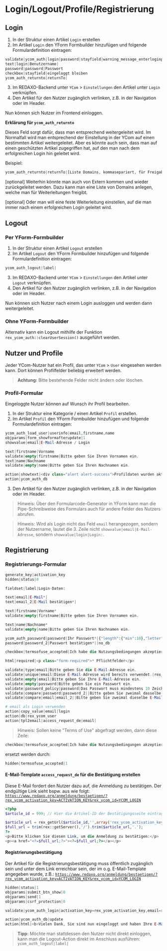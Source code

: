# Login/Logout/Profile/Registrierung

## Login

1. In der Struktur einen Artikel `Login` erstellen
2. Im Artikel `Login` den YForm Formbuilder hinzufügen und folgende Formulardefinition eintragen:

```php
validate|ycom_auth|login|password|stayfield|warning_message_enterloginpsw|warning_message_login_failed
text|login|Benutzername|
password|password|Passwort
checkbox|stayfield|eingeloggt bleiben
ycom_auth_returnto|returnTo|
```

3. Im REDAXO-Backend unter `YCom` > `Einstellungen` den Artikel unter `Login` verknüpfen.
4. Den Artikel für den Nutzer zugänglich verlinken, z.B. in der Navigation oder im Header.

Nun können sich Nutzer im Frontend einloggen.

**Erklärung für `ycom_auth_returnto`**

Dieses Feld sorgt dafür, dass man entsprechend weitergeleitet wird.  Im Normalfall wird man entsprechend der Einstellung in der YCom auf einen bestimmten Artikel weitergeleitet. Aber es könnte auch sein, dass man auf einen geschützten Artikel zugegriffen hat, auf den man nach dem erfolgreichen Login hin geleitet wird.

Beispiel:

```php
ycom_auth_returnto|returnTo|[Liste Domains, kommasepariert, für Freigabe https://domain1.de, https://domain2.de ]|[oder feste URL auf die IMMER geleitet wird]
```

[optional] Weiterhin könnte man auch von Extern kommen und wieder zurückgeleitet werden. Dazu kann man eine Liste von Domains anlegen, welche man für Weiterleitungen freigibt.

[optional] Oder man will eine feste Weiterleitung einstellen, auf die man immer nach einem erfolgreichen Login geleitet wird.

## Logout

### Per YForm-Formbuilder

1. In der Struktur einen Artikel `Logout` erstellen
2. Im Artikel `Logout` den YForm Formbuilder hinzufügen und folgende Formulardefinition eintragen:

```php
ycom_auth_logout|label|
```

3. Im REDAXO-Backend unter `YCom` > `Einstellungen` den Artikel unter `Logout` verknüpfen.
4. Den Artikel für den Nutzer zugänglich verlinken, z.B. in der Navigation oder im Header.

Nun können sich Nutzer nach einem Login ausloggen und werden dann weitergeleitet.

### Ohne YForm-Formbuilder
Alternativ kann ein Logout mithilfe der Funktion `rex_ycom_auth::clearUserSession()` ausgeführt werden. 

## Nutzer und Profile

Jeder YCom-Nutzer hat ein Profil, das unter `YCom` > `User` eingesehen werden kann. Dort können Profilfelder beliebig erweitert werden.

> **Achtung:** Bitte bestehende Felder nicht ändern oder löschen.

### Profil-Formular

Eingeloggte Nutzer können auf Wunsch ihr Profil bearbeiten.

1. In der Struktur eine Kategorie / einen Artikel `Profil` erstellen.
2. Im Artikel `Profil` den YForm Formbuilder hinzufügen und folgende Formulardefinition eintragen:

```php
ycom_auth_load_user|userinfo|email,firstname,name
objparams|form_showformafterupdate|1
showvalue|email|E-Mail-Adresse / Login

text|firstname|Vorname
validate|empty|firstname|Bitte geben Sie Ihren Vornamen ein.
text|name|Nachname
validate|empty|name|Bitte geben Sie Ihren Nachnamen ein.

action|showtext|<div class="alert alert-success">Profildaten wurden aktualisiert</div>|||1
action|ycom_auth_db
```

3. Den Artikel für den Nutzer zugänglich verlinken, z.B. in der Navigation oder im Header.

> Hinweis: Über den Formularcode-Generator in YForm kann man die Pipe-Schreibweise des Formulars auch für andere Felder des Nutzers abrufen.

> Hinweis: Wird als Login nicht das Feld `email` herangezogen, sondern der Nutzername, lautet die 3. Zeile nicht `showvalue|email|E-Mail-Adresse`, sondern `showvalue|login|Login:`.

## Registrierung

### Registrierungs-Formular

```php
generate_key|activation_key
hidden|status|0

fieldset|label|Login-Daten:

text|email|E-Mail*|
text|email_2|E-Mail bestätigen*|

text|firstname|Vorname*
validate|empty|firstname|Bitte geben Sie Ihren Vornamen ein.

text|name|Nachname*
validate|empty|name|Bitte geben Sie Ihren Nachnamen ein.

ycom_auth_password|password|Ihr Passwort*|{"length":{"min":10},"letter":{"min":1},"lowercase":{"min":0},"uppercase":{"min":0},"digit":{"min":1},"symbol":{"min":0}}|Das Passwort muss mindestens 10 Zeichen lang sein und eine Ziffer enthalten.
password|password_2|Passwort bestätigen*||no_db

checkbox|termsofuse_accepted|Ich habe die Nutzungsbedingungen akzeptiert.|0|0|

html|required|<p class="form-required">* Pflichtfelder</p>

validate|type|email|Bitte geben Sie die E-Mail-Adresse ein.
validate|unique|email|Diese E-Mail-Adresse wird bereits verwendet.|rex_ycom_user
validate|empty|email|Bitte geben Sie Ihre E-Mail-Adresse ein.
validate|empty|password|Bitte geben Sie ein Passwort ein.
validate|password_policy|password|Das Passwort muss mindestens 10 Zeichen lang sein und eine Ziffer enthalten.|
validate|compare|password|password_2||Bitte geben Sie zweimal dasselbe Passwort ein.
validate|compare|email|email_2||Bitte geben Sie zweimal dieselbe E-Mail-Adresse ein.

# email als Login verwenden
action|copy_value|email|login
action|db|rex_ycom_user
action|tpl2email|access_request_de|email|
```

> Hinweis: Sollen keine "Terms of Use" abgefragt werden, dann diese Zeile:
> 
```php
checkbox|termsofuse_accepted|Ich habe die Nutzungsbedingungen akzeptiert.|0|0|
```

ersetzt werden durch:

```php
hidden|termsofuse_accepted|1
```

#### E-Mail-Template `access_request_de` für die Bestätigung erstellen

Diese E-Mail fordert den Nutzer dazu auf, die Anmeldung zu bestätigen. Der endgültige Link sieht bspw. aus wie folgt: <code>https://www.redaxo.org/anmeldung/bestaetigen/?rex_ycom_activation_key=ACTIVATION_KEY&rex_ycom_id=YCOM_LOGIN</code>

```php
<?php
$article_id = 999; // Hier die Artikel-ID der Bestätigungsseite eintragen

$article_url = rex_getUrl($article_id,'',array('rex_ycom_activation_key'=>'REX_YFORM_DATA[field=activation_key]','rex_ycom_id'=>'REX_YFORM_DATA[field=email]'));
$full_url = trim(rex::getServer(),'/').trim($article_url,'.');
?>
<p>Bitte klicken Sie diesen Link, um die Anmeldung zu bestätigen:</p>
<p><a href="<?=$full_url;?>"><?=$full_url;?></a></p>
```

#### Registrierungsbestätigung

Der Artikel für die Registrierungsbestätigung muss öffentlich zugänglich sein und unter dem Link erreichbar sein, der im o.g. E-Mail-Template angegeben wurde, z.B.: <code>https://www.redaxo.org/anmeldung/bestaetigen/?rex_ycom_activation_key=ACTIVATION_KEY&rex_ycom_id=YCOM_LOGIN</code>

```php
hidden|status|1
objparams|submit_btn_show|0
objparams|send|1
objparams|csrf_protection|0

validate|ycom_auth_login|activation_key=rex_ycom_activation_key,email=rex_ycom_id|status=0|Zugang wurde bereits bestätigt oder ist schon fehlgeschlagen|status

action|ycom_auth_db|update
action|html|<b>Vielen Dank, Sie sind nun eingeloggt und haben Ihre E-Mail bestätigt</b>
```

> **Tipp:** Möchte man stattdessen den Nutzer nicht direkt einloggen, kann man die Logout-Action direkt im Anschluss ausführen: `ycom_auth_logout|label|`
